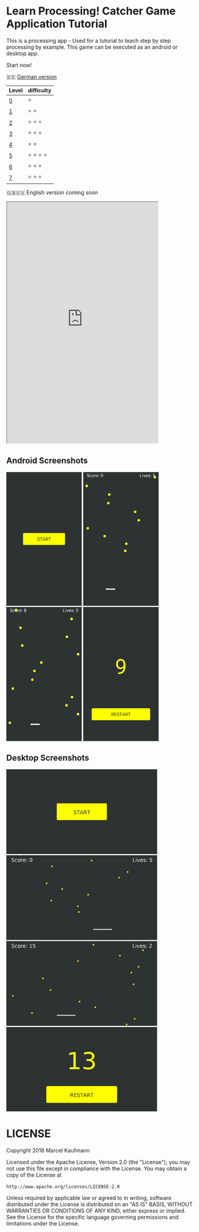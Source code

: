 # Learn Processing! Catcher Game Application Tutorial
This is a processing app - Used for a tutorial to teach step by step processing by example. This game can be executed as an android or desktop app.

Start now!

:de: [German version](https://github.com/Flocksserver/CatcherTutorial/blob/master/tutorial/Level0/Processing_Tutorial_Level_%230-CatcherGameTutorial.md)

|Level|difficulty|
|---|---|
|[0](https://github.com/Flocksserver/CatcherTutorial/blob/master/tutorial/Level0/Processing_Tutorial_Level_%230-CatcherGameTutorial.md)|:star:|
|[1](https://github.com/Flocksserver/CatcherTutorial/blob/master/tutorial/Level1/Processing_Tutorial_Level_%231-CatcherGameTutorial.md)|:star: :star:|
|[2](https://github.com/Flocksserver/CatcherTutorial/blob/master/tutorial/Level2/Processing_Tutorial_Level_%232-CatcherGameTutorial.md)|:star: :star: :star:|
|[3](https://github.com/Flocksserver/CatcherTutorial/blob/master/tutorial/Level3/Processing_Tutorial_Level_%233-CatcherGameTutorial.md)|:star: :star: :star:|
|[4](https://github.com/Flocksserver/CatcherTutorial/blob/master/tutorial/Level4/Processing_Tutorial_Level_%234-CatcherGameTutorial.md)|:star: :star:|
|[5](https://github.com/Flocksserver/CatcherTutorial/blob/master/tutorial/Level5/Processing_Tutorial_Level_%235-CatcherGameTutorial.md)|:star: :star: :star: :star:|
|[6](https://github.com/Flocksserver/CatcherTutorial/blob/master/tutorial/Level6/Processing_Tutorial_Level_%236-CatcherGameTutorial.md)|:star: :star: :star:|
|[7](https://github.com/Flocksserver/CatcherTutorial/blob/master/tutorial/Level7/Processing_Tutorial_Level_%237-CatcherGameTutorial.md)|:star: :star: :star:|

:gb::us: English version coming soon

 <iframe width=400 height=640
 src="https://flocksserver.github.io/CatcherTutorial/docs/catcherJS/index.html?width=400&height=640" ></iframe>

## Android Screenshots
<div>
<img src="https://github.com/Flocksserver/CatcherTutorial/raw/master/screenshots/phone/start.jpg" width="200">
<img src="https://github.com/Flocksserver/CatcherTutorial/raw/master/screenshots/phone/ingame1.jpg" width="200">
<img src="https://github.com/Flocksserver/CatcherTutorial/raw/master/screenshots/phone/ingame2.jpg" width="200">
<img src="https://github.com/Flocksserver/CatcherTutorial/raw/master/screenshots/phone/end.jpg" width="200">
</div>

## Desktop Screenshots
<div>
<img src="https://github.com/Flocksserver/CatcherTutorial/raw/master/screenshots/desktop/start.png" width="400">
<img src="https://github.com/Flocksserver/CatcherTutorial/raw/master/screenshots/desktop/ingame1.png" width="400">
<img src="https://github.com/Flocksserver/CatcherTutorial/raw/master/screenshots/desktop/ingame2.png" width="400">
<img src="https://github.com/Flocksserver/CatcherTutorial/raw/master/screenshots/desktop/end.png" width="400">
</div>

# LICENSE
Copyright 2018 Marcel Kaufmann

Licensed under the Apache License, Version 2.0 (the "License");
you may not use this file except in compliance with the License.
You may obtain a copy of the License at

    http://www.apache.org/licenses/LICENSE-2.0

Unless required by applicable law or agreed to in writing, software
distributed under the License is distributed on an "AS IS" BASIS,
WITHOUT WARRANTIES OR CONDITIONS OF ANY KIND, either express or implied.
See the License for the specific language governing permissions and
limitations under the License.
